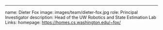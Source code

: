 ---
name: Dieter Fox
image: images/team/dieter-fox.jpg
role: Principal Investigator
description: Head of the UW Robotics and State Estimation Lab
Links:
    homepage: https://homes.cs.washington.edu/~fox/